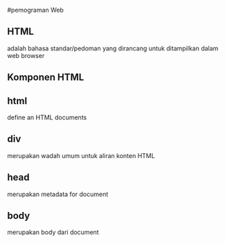 #pemograman Web

## HTML
adalah bahasa standar/pedoman yang dirancang untuk ditampilkan dalam web browser

## Komponen HTML
## html
define an HTML documents
## div
merupakan wadah umum untuk aliran konten HTML
## head
merupakan metadata for document
## body
merupakan body dari document
